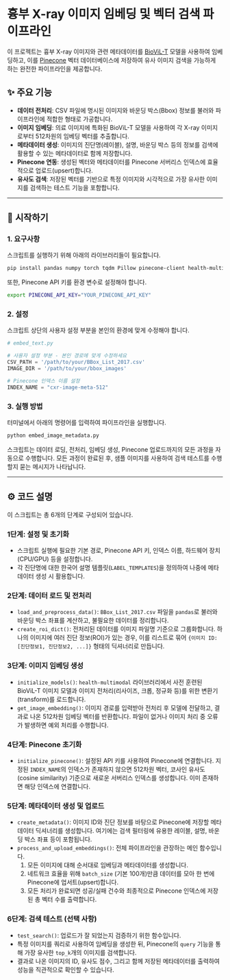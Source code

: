 # 흉부 X-ray 이미지 임베딩 및 벡터 검색 파이프라인

이 프로젝트는 흉부 X-ray 이미지와 관련 메타데이터를 [BioViL-T](https://www.google.com/search?q=https://github.com/microsoft/BioViL-T) 모델을 사용하여 임베딩하고, 이를 [Pinecone](https://www.pinecone.io/) 벡터 데이터베이스에 저장하여 유사 이미지 검색을 가능하게 하는 완전한 파이프라인을 제공합니다.

## ✨ 주요 기능

  - **데이터 전처리**: CSV 파일에 명시된 이미지와 바운딩 박스(Bbox) 정보를 불러와 파이프라인에 적합한 형태로 가공합니다.
  - **이미지 임베딩**: 의료 이미지에 특화된 BioViL-T 모델을 사용하여 각 X-ray 이미지로부터 512차원의 임베딩 벡터를 추출합니다.
  - **메타데이터 생성**: 이미지의 진단명(레이블), 설명, 바운딩 박스 등의 정보를 검색에 활용할 수 있는 메타데이터로 함께 저장합니다.
  - **Pinecone 연동**: 생성된 벡터와 메타데이터를 Pinecone 서버리스 인덱스에 효율적으로 업로드(upsert)합니다.
  - **유사도 검색**: 저장된 벡터를 기반으로 특정 이미지와 시각적으로 가장 유사한 이미지를 검색하는 테스트 기능을 포함합니다.

-----

## 🚀 시작하기

### 1\. 요구사항

스크립트를 실행하기 위해 아래의 라이브러리들이 필요합니다.

```bash
pip install pandas numpy torch tqdm Pillow pinecone-client health-multimodal
```

또한, Pinecone API 키를 환경 변수로 설정해야 합니다.

```bash
export PINECONE_API_KEY="YOUR_PINECONE_API_KEY"
```

### 2\. 설정

스크립트 상단의 사용자 설정 부분을 본인의 환경에 맞게 수정해야 합니다.

```python
# embed_text.py

# 사용자 설정 부분 - 본인 경로에 맞게 수정하세요
CSV_PATH = '/path/to/your/BBox_List_2017.csv'
IMAGE_DIR = '/path/to/your/bbox_images'

# Pinecone 인덱스 이름 설정
INDEX_NAME = "cxr-image-meta-512"
```

### 3\. 실행 방법

터미널에서 아래의 명령어를 입력하여 파이프라인을 실행합니다.

```bash
python embed_image_metadata.py
```

스크립트는 데이터 로딩, 전처리, 임베딩 생성, Pinecone 업로드까지의 모든 과정을 자동으로 수행합니다. 모든 과정이 완료된 후, 샘플 이미지를 사용하여 검색 테스트를 수행할지 묻는 메시지가 나타납니다.

-----

## ⚙️ 코드 설명

이 스크립트는 총 6개의 단계로 구성되어 있습니다.

### 1단계: 설정 및 초기화

  - 스크립트 실행에 필요한 기본 경로, Pinecone API 키, 인덱스 이름, 하드웨어 장치(CPU/GPU) 등을 설정합니다.
  - 각 진단명에 대한 한국어 설명 템플릿(`LABEL_TEMPLATES`)을 정의하여 나중에 메타데이터 생성 시 활용합니다.

### 2단계: 데이터 로드 및 전처리

  - `load_and_preprocess_data()`: `BBox_List_2017.csv` 파일을 `pandas`로 불러와 바운딩 박스 좌표를 계산하고, 불필요한 데이터를 정리합니다.
  - `create_roi_dict()`: 전처리된 데이터를 이미지 파일명 기준으로 그룹화합니다. 하나의 이미지에 여러 진단 정보(ROI)가 있는 경우, 이를 리스트로 묶어 `{이미지 ID: [진단정보1, 진단정보2, ...]}` 형태의 딕셔너리로 만듭니다.

### 3단계: 이미지 임베딩 생성

  - `initialize_models()`: `health-multimodal` 라이브러리에서 사전 훈련된 BioViL-T 이미지 모델과 이미지 전처리(리사이즈, 크롭, 정규화 등)를 위한 변환기(transform)를 로드합니다.
  - `get_image_embedding()`: 이미지 경로를 입력받아 전처리 후 모델에 전달하고, 결과로 나온 512차원 임베딩 벡터를 반환합니다. 파일이 없거나 이미지 처리 중 오류가 발생하면 예외 처리를 수행합니다.

### 4단계: Pinecone 초기화

  - `initialize_pinecone()`: 설정된 API 키를 사용하여 Pinecone에 연결합니다. 지정된 `INDEX_NAME`의 인덱스가 존재하지 않으면 512차원 벡터, 코사인 유사도(cosine similarity) 기준으로 새로운 서버리스 인덱스를 생성합니다. 이미 존재하면 해당 인덱스에 연결합니다.

### 5단계: 메타데이터 생성 및 업로드

  - `create_metadata()`: 이미지 ID와 진단 정보를 바탕으로 Pinecone에 저장할 메타데이터 딕셔너리를 생성합니다. 여기에는 검색 필터링에 유용한 레이블, 설명, 바운딩 박스 좌표 등이 포함됩니다.
  - `process_and_upload_embeddings()`: 전체 파이프라인을 관장하는 메인 함수입니다.
    1.  모든 이미지에 대해 순서대로 임베딩과 메타데이터를 생성합니다.
    2.  네트워크 효율을 위해 `batch_size` (기본 100개)만큼 데이터를 모아 한 번에 Pinecone에 업서트(upsert)합니다.
    3.  모든 처리가 완료되면 성공/실패 건수와 최종적으로 Pinecone 인덱스에 저장된 총 벡터 수를 출력합니다.

### 6단계: 검색 테스트 (선택 사항)

  - `test_search()`: 업로드가 잘 되었는지 검증하기 위한 함수입니다.
  - 특정 이미지를 쿼리로 사용하여 임베딩을 생성한 뒤, Pinecone의 `query` 기능을 통해 가장 유사한 `top_k`개의 이미지를 검색합니다.
  - 결과로 나온 이미지의 ID, 유사도 점수, 그리고 함께 저장된 메타데이터를 출력하여 성능을 직관적으로 확인할 수 있습니다.